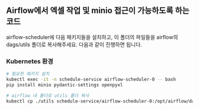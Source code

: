 ## Airflow에서 엑셀 작업 및 minio 접근이 가능하도록 하는 코드
airflow-scheduler에 다음 패키지들을 설치하고, 이 폴더의 파일들을 airflow의 dags/utils 폴더로 복사해주세요. 다음과 같이 진행하면 됩니다.

### Kubernetes 환경
``` bash
# 필요한 패키지 설치
kubectl exec -it -n schedule-service airflow-scheduler-0 -- bash
pip install minio pydantic-settings openpyxl
```

``` bash
# airflow 내 폴더로 utils 폴더 복사
kubectl cp ./utils schedule-service/airflow-scheduler-0:/opt/airflow/dags/utils
```
